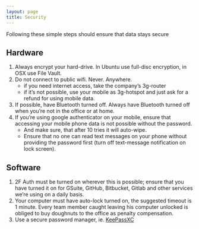 ```yaml
---
layout: page
title: Security
---
```


Following these simple steps should ensure that data stays secure

## Hardware ##

1. Always encrypt your hard-drive. In Ubuntu use full-disc encryption, in OSX use File Vault.
2. Do not connect to public wifi. Never. Anywhere.
   - if you need internet access, take the company’s 3g-router
   - if it’s not possible, use your mobile as 3g-hotspot and just ask for a refund for using mobile data.
4. If possible, have Bluetooth turned off. Always have Bluetooth turned off when you’re not in the office or at home.
5. If you’re using google authenticator on your mobile, ensure that accessing your mobile phone data is not possible without the password.
   - And make sure, that after 10 tries it will auto-wipe.
   - Ensure that no one can read text messages on your phone without providing the password first (turn off text-message notification on lock screen).


## Software ##

1. 2F Auth must be turned on wherever this is possible; ensure that you have turned it on for GSuite, GitHub, Bitbucket, Gitlab and other services we’re using on a daily basis.
2. Your computer must have auto-lock turned on, the suggested timeout is 1 minute. Every team member caught leaving his computer unlocked is obliged to buy doughnuts to the office as penalty compensation.
3. Use a secure password manager, ie. [KeePassXC](https://keepassxc.org/)
